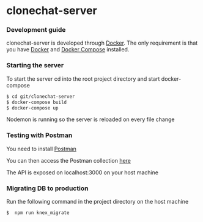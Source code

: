 # clonechat-server
### Development guide

clonechat-server is developed through [Docker](https://www.docker.com/community-edition#/download).
The only requirement is that you have [Docker](https://www.docker.com/community-edition#/download) and [Docker Compose](https://docs.docker.com/compose/install/) installed.

### Starting the server

To start the server cd into the root project directory and start docker-compose
```sh
$ cd git/clonechat-server
$ docker-compose build
$ docker-compose up
```

Nodemon is running so the server is reloaded on every file change

### Testing with Postman
You need to install [Postman](https://www.getpostman.com/)

You can then access the Postman collection [here](https://www.getpostman.com/collections/ae0ff7eb103b83bcc057)

The API is exposed on localhost:3000 on your host machine

### Migrating DB to production
Run the following command in the project directory on the host machine

 ```sh
$  npm run knex_migrate
```

